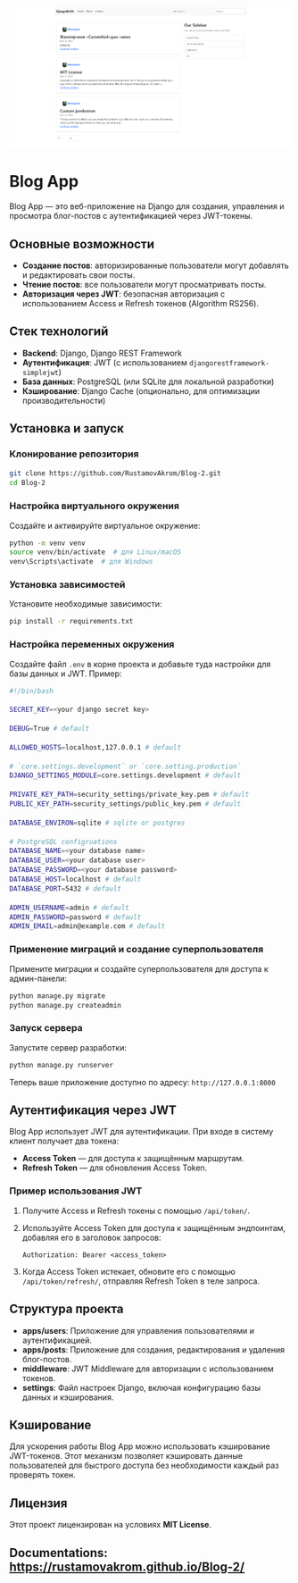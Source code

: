 ![logo](logo.png)
# Blog App

Blog App — это веб-приложение на Django для создания, управления и просмотра блог-постов с аутентификацией через JWT-токены.

## Основные возможности

- **Создание постов**: авторизированные пользователи могут добавлять и редактировать свои посты.
- **Чтение постов**: все пользователи могут просматривать посты.
- **Авторизация через JWT**: безопасная авторизация с использованием Access и Refresh токенов (Algorithm RS256).

## Стек технологий

- **Backend**: Django, Django REST Framework
- **Аутентификация**: JWT (с использованием `djangorestframework-simplejwt`)
- **База данных**: PostgreSQL (или SQLite для локальной разработки)
- **Кэширование**: Django Cache (опционально, для оптимизации производительности)

## Установка и запуск

### Клонирование репозитория

```bash
git clone https://github.com/RustamovAkrom/Blog-2.git
cd Blog-2
```

### Настройка виртуального окружения

Создайте и активируйте виртуальное окружение:

```bash
python -m venv venv
source venv/bin/activate  # для Linux/macOS
venv\Scripts\activate  # для Windows
```

### Установка зависимостей

Установите необходимые зависимости:

```bash
pip install -r requirements.txt
```

### Настройка переменных окружения

Создайте файл `.env` в корне проекта и добавьте туда настройки для базы данных и JWT. Пример:

```sh
#!/bin/bash

SECRET_KEY=<your django secret key>

DEBUG=True # default

ALLOWED_HOSTS=localhost,127.0.0.1 # default

# `core.settings.development` or `core.setting.production`
DJANGO_SETTINGS_MODULE=core.settings.development # default

PRIVATE_KEY_PATH=security_settings/private_key.pem # default
PUBLIC_KEY_PATH=security_settings/public_key.pem # default

DATABASE_ENVIRON=sqlite # sqlite or postgres

# PostgreSQL configruations
DATABASE_NAME=<your database name>
DATABASE_USER=<your database user>
DATABASE_PASSWORD=<your database password>
DATABASE_HOST=localhost # default
DATABASE_PORT=5432 # default

ADMIN_USERNAME=admin # default
ADMIN_PASSWORD=password # default
ADMIN_EMAIL=admin@example.com # default
```

### Применение миграций и создание суперпользователя

Примените миграции и создайте суперпользователя для доступа к админ-панели:

```bash
python manage.py migrate
python manage.py createadmin
```

### Запуск сервера

Запустите сервер разработки:

```bash
python manage.py runserver
```

Теперь ваше приложение доступно по адресу: `http://127.0.0.1:8000`

## Аутентификация через JWT

Blog App использует JWT для аутентификации. При входе в систему клиент получает два токена:
- **Access Token** — для доступа к защищённым маршрутам.
- **Refresh Token** — для обновления Access Token.

<!-- ### Эндпоинты для аутентификации

- **`/api/token/`** — получение Access и Refresh токенов (логин).
- **`/api/token/refresh/`** — обновление Access Token с помощью Refresh Token.
- **`/api/token/verify/`** — проверка действительности токена. -->

### Пример использования JWT

1. Получите Access и Refresh токены с помощью `/api/token/`.
2. Используйте Access Token для доступа к защищённым эндпоинтам, добавляя его в заголовок запросов:

   ```http
   Authorization: Bearer <access_token>
   ```

3. Когда Access Token истекает, обновите его с помощью `/api/token/refresh/`, отправляя Refresh Token в теле запроса.

<!-- ## API эндпоинты

- **GET /api/posts/**: Просмотр всех постов
- **POST /api/posts/**: Создание нового поста (только для авторизованных пользователей)
- **GET /api/posts/<id>/**: Просмотр поста по ID
- **PUT /api/posts/<id>/**: Обновление поста (только для автора)
- **DELETE /api/posts/<id>/**: Удаление поста (только для автора) -->

## Структура проекта

- **apps/users**: Приложение для управления пользователями и аутентификацией.
- **apps/posts**: Приложение для создания, редактирования и удаления блог-постов.
- **middleware**: JWT Middleware для авторизации с использованием токенов.
- **settings**: Файл настроек Django, включая конфигурацию базы данных и кэширования.

## Кэширование

Для ускорения работы Blog App можно использовать кэширование JWT-токенов. Этот механизм позволяет кэшировать данные пользователей для быстрого доступа без необходимости каждый раз проверять токен.

## Лицензия

Этот проект лицензирован на условиях **MIT License**.

## Documentations: https://rustamovakrom.github.io/Blog-2/